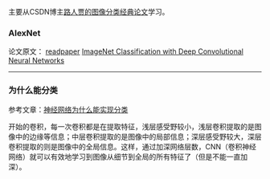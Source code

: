 主要从CSDN博主[路人贾的图像分类经典论文](https://blog.csdn.net/weixin_43334693/category_12127342.html)学习。

### AlexNet
论文原文： [readpaper](https://readpaper.com/pdf-annotate/note?pdfId=4516494624041885697&noteId=2014429684793459968)
[ImageNet Classification with Deep Convolutional Neural Networks](https://proceedings.neurips.cc/paper_files/paper/2012/file/c399862d3b9d6b76c8436e924a68c45b-Paper.pdf)



---

### 为什么能分类
参考文章：[神经网络为什么能实现分类](https://blog.csdn.net/m0_61466946/article/details/128653861)

开始的卷积，每一次卷积都是在提取特征，浅层感受野较小，浅层卷积提取的是图像中的边缘等信息；中层卷积提取的是图像中的局部信息；深层感受野较大，深层卷积提取的则是图像中的全局信息。这样，通过加深网络层数，CNN（卷积神经网络）就可以有效地学习到图像从细节到全局的所有特征了（但是不能一直加深）。